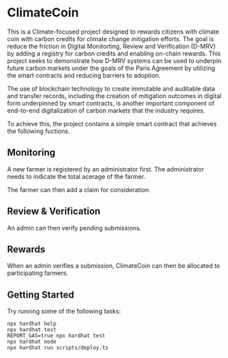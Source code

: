 # ClimateCoin

This is a Climate-focused project designed to rewards citizens with climate coin with carbon credits for climate change mitigation efforts. The goal is reduce the friction in Digital Monitorting, Review and Verification (D-MRV) by adding a registry for carbon credits and enabling on-chain rewards. This project seeks to demonstrate how D-MRV systems can be used to underpin future carbon markets under the goals
of the Paris Agreement by utilizing the smart contracts and reducing barriers to adoption. 

The use of blockchain technology to create immutable and auditable data and transfer records, including the creation of mitigation outcomes in digital form underpinned by smart contracts, is another important component of end-to-end digitalization of carbon markets that the industry requires.

To achieve this, the project contains a simple smart contract that achieves the following fuctions.

## Monitoring
A new farmer is registered by an administrator first. The administrator needs to indicate the total acerage of the farmer.

The farmer can then add a claim for consideration.

## Review & Verification

An admin can then verify pending submissions.

## Rewards
When an admin verifies a submission, ClimateCoin can then be allocated to participating farmers.


## Getting Started

Try running some of the following tasks:

```shell
npx hardhat help
npx hardhat test
REPORT_GAS=true npx hardhat test
npx hardhat node
npx hardhat run scripts/deploy.ts
```
